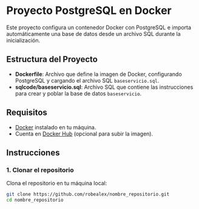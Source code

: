 # Proyecto PostgreSQL en Docker

Este proyecto configura un contenedor Docker con PostgreSQL e importa automáticamente una base de datos desde un archivo SQL durante la inicialización.

## Estructura del Proyecto

- **Dockerfile**: Archivo que define la imagen de Docker, configurando PostgreSQL y cargando el archivo SQL `baseservicio.sql`.
- **sqlcode/baseservicio.sql**: Archivo SQL que contiene las instrucciones para crear y poblar la base de datos `baseservicio`.

## Requisitos

- [Docker](https://www.docker.com/get-started) instalado en tu máquina.
- Cuenta en [Docker Hub](https://hub.docker.com/) (opcional para subir la imagen).

## Instrucciones

### 1. Clonar el repositorio

Clona el repositorio en tu máquina local:

```bash
git clone https://github.com/robealex/nombre_repositorio.git
cd nombre_repositorio
